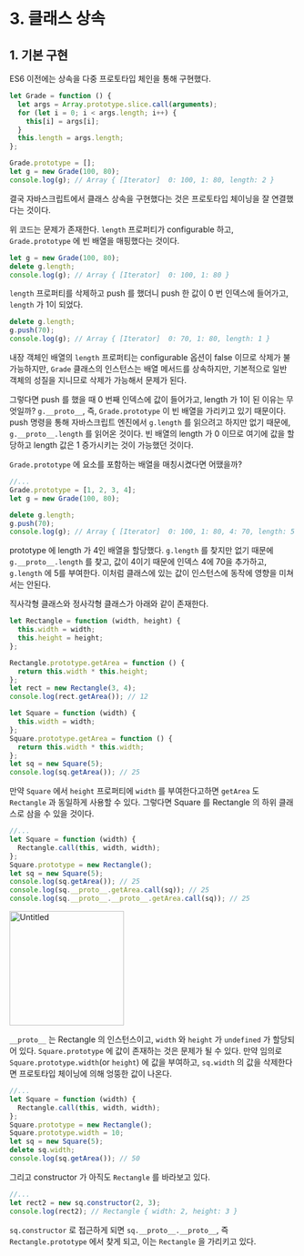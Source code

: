 # 3. 클래스 상속

## 1. 기본 구현

ES6 이전에는 상속을 다중 프로토타입 체인을 통해 구현했다.

```jsx
let Grade = function () {
  let args = Array.prototype.slice.call(arguments);
  for (let i = 0; i < args.length; i++) {
    this[i] = args[i];
  }
  this.length = args.length;
};

Grade.prototype = [];
let g = new Grade(100, 80);
console.log(g); // Array { [Iterator]  0: 100, 1: 80, length: 2 }
```

결국 자바스크립트에서 클래스 상속을 구현했다는 것은 프로토타입 체이닝을 잘 연결했다는 것이다.

위 코드는 문제가 존재한다. `length` 프로퍼티가 configurable 하고, `Grade.prototype` 에 빈 배열을 매핑했다는 것이다.

```jsx
let g = new Grade(100, 80);
delete g.length;
console.log(g); // Array { [Iterator]  0: 100, 1: 80 }
```

`length` 프로퍼티를 삭제하고 push 를 했더니 push 한 값이 0 번 인덱스에 들어가고, `length` 가 1이 되었다.

```jsx
delete g.length;
g.push(70);
console.log(g); // Array { [Iterator]  0: 70, 1: 80, length: 1 }
```

내장 객체인 배열의 `length` 프로퍼티는 configurable 옵션이 false 이므로 삭제가 불가능하지만, `Grade` 클래스의 인스턴스는 배열 메서드를 상속하지만, 기본적으로 일반 객체의 성질을 지니므로 삭제가 가능해서 문제가 된다.

그렇다면 push 를 했을 때 0 번째 인덱스에 값이 들어가고, length 가 1이 된 이유는 무엇일까? `g.__proto__`, 즉, `Grade.prototype` 이 빈 배열을 가리키고 있기 때문이다. push 명령을 통해 자바스크립트 엔진에서 `g.length` 를 읽으려고 하지만 없기 때문에, `g.__proto__.length` 를 읽어온 것이다. 빈 배열의 length 가 0 이므로 여기에 값을 할당하고 length 값은 1 증가시키는 것이 가능했던 것이다.

`Grade.prototype` 에 요소를 포함하는 배열을 매칭시켰다면 어땠을까?

```jsx
//...
Grade.prototype = [1, 2, 3, 4];
let g = new Grade(100, 80);

delete g.length;
g.push(70);
console.log(g); // Array { [Iterator]  0: 100, 1: 80, 4: 70, length: 5 }
```

prototype 에 length 가 4인 배열을 할당했다. `g.length` 를 찾지만 없기 때문에 `g.__proto__.length` 를 찾고, 값이 4이기 때문에 인덱스 4에 70을 추가하고, `g.length` 에 5를 부여한다. 이처럼 클래스에 있는 값이 인스턴스에 동작에 영향을 미쳐서는 안된다.

직사각형 클래스와 정사각형 클래스가 아래와 같이 존재한다.

```jsx
let Rectangle = function (width, height) {
  this.width = width;
  this.height = height;
};

Rectangle.prototype.getArea = function () {
  return this.width * this.height;
};
let rect = new Rectangle(3, 4);
console.log(rect.getArea()); // 12

let Square = function (width) {
  this.width = width;
};
Square.prototype.getArea = function () {
  return this.width * this.width;
};
let sq = new Square(5);
console.log(sq.getArea()); // 25
```

만약 `Square` 에서 `height` 프로퍼티에 `width` 를 부여한다고하면 `getArea` 도 `Rectangle` 과 동일하게 사용할 수 있다. 그렇다면 Square 를 Rectangle 의 하위 클래스로 삼을 수 있을 것이다.

```jsx
//...
let Square = function (width) {
  Rectangle.call(this, width, width);
};
Square.prototype = new Rectangle();
let sq = new Square(5);
console.log(sq.getArea()); // 25
console.log(sq.__proto__.getArea.call(sq)); // 25
console.log(sq.__proto__.__proto__.getArea.call(sq)); // 25
```

<img width="201" alt="Untitled" src="https://user-images.githubusercontent.com/63203480/226613865-d9cd6994-981a-4f40-80e8-7699be4c3d26.png">

`__proto__` 는 Rectangle 의 인스턴스이고, `width` 와 `height` 가 `undefined` 가 할당되어 있다. `Square.prototype` 에 값이 존재하는 것은 문제가 될 수 있다. 만약 임의로 `Square.prototype.width`(or `height`) 에 값을 부여하고, `sq.width` 의 값을 삭제한다면 프로토타입 체이닝에 의해 엉뚱한 값이 나온다.

```jsx
//...
let Square = function (width) {
  Rectangle.call(this, width, width);
};
Square.prototype = new Rectangle();
Square.prototype.width = 10;
let sq = new Square(5);
delete sq.width;
console.log(sq.getArea()); // 50
```

그리고 constructor 가 아직도 `Rectangle` 를 바라보고 있다.

```jsx
//...
let rect2 = new sq.constructor(2, 3);
console.log(rect2); // Rectangle { width: 2, height: 3 }
```

`sq.constructor` 로 접근하게 되면 `sq.__proto__.__proto__`, 즉 `Rectangle.prototype` 에서 찾게 되고, 이는 `Rectangle` 을 가리키고 있다.
